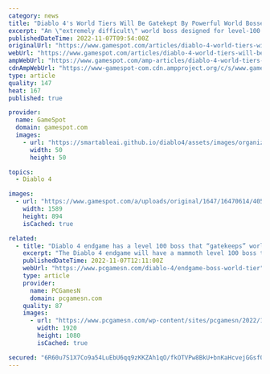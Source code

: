 ```yaml
---
category: news
title: "Diablo 4's World Tiers Will Be Gatekept By Powerful World Bosses"
excerpt: "An \"extremely difficult\" world boss designed for level-100 characters awaits players at the end of Diablo IV's endgame."
publishedDateTime: 2022-11-07T09:54:00Z
originalUrl: "https://www.gamespot.com/articles/diablo-4-world-tiers-will-be-gatekept-by-powerful-world-bosses/1100-6508965/"
webUrl: "https://www.gamespot.com/articles/diablo-4-world-tiers-will-be-gatekept-by-powerful-world-bosses/1100-6508965/"
ampWebUrl: "https://www.gamespot.com/amp-articles/diablo-4-world-tiers-will-be-gatekept-by-powerful-world-bosses/1100-6508965/"
cdnAmpWebUrl: "https://www-gamespot-com.cdn.ampproject.org/c/s/www.gamespot.com/amp-articles/diablo-4-world-tiers-will-be-gatekept-by-powerful-world-bosses/1100-6508965/"
type: article
quality: 147
heat: 167
published: true

provider:
  name: GameSpot
  domain: gamespot.com
  images:
    - url: "https://smartableai.github.io/diablo4/assets/images/organizations/gamespot.com-50x50.jpg"
      width: 50
      height: 50

topics:
  - Diablo 4

images:
  - url: "https://www.gamespot.com/a/uploads/original/1647/16470614/4059580-diablo4worldtiersexplained.jpg"
    width: 1589
    height: 894
    isCached: true

related:
  - title: "Diablo 4 endgame has a level 100 boss that “gatekeeps” world tiers"
    excerpt: "The Diablo 4 endgame will have a mammoth level 100 boss that players will need to defeat to progress through different world tiers in Blizzard's action RPG game ..."
    publishedDateTime: 2022-11-07T12:11:00Z
    webUrl: "https://www.pcgamesn.com/diablo-4/endgame-boss-world-tier"
    type: article
    provider:
      name: PCGamesN
      domain: pcgamesn.com
    quality: 87
    images:
      - url: "https://www.pcgamesn.com/wp-content/sites/pcgamesn/2022/11/diablo-4-endgame-bosses-1.jpg"
        width: 1920
        height: 1080
        isCached: true

secured: "6R60u7S1X7Co9a54LuEbU6qq9zKKZAh1qO/fkOTVPw8BkU+bnKaHcvejGGsf0OMqvxzIbdniTiOmKEFMr6QNK2wkhzRjYqrJOOuMHC1PhpzBe0PfPf2/Jq8Rtrh+R0oqZaU0cRgIUZ/vcKFrEQIotiABfsRWT2N2igUS4fgBIogFvC+kHldT8DA6M/NwcF8uj7LixrAViNoKVurPbweOsEURgwYAEVDtQ+puZd4SDhXOCl23I5CP3rP+4cq7DtgWvbmw9X2fYnMQEK783fC/e7raaQrQKdK+3idjnQ0sY6mVGzOaA4scF/Lhny7I9IijbQdSu9oXmOfVQT2KsDt/gdV6U40rT3FdxE8X3eN5DRI=;zIF1IdWqVi0foNvIQNAg2Q=="
---
```


